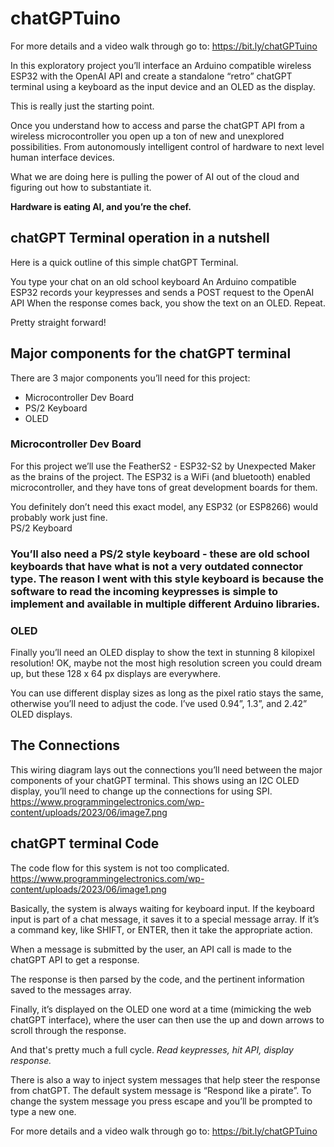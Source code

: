 
# chatGPTuino

For more details and a video walk through go to: https://bit.ly/chatGPTuino

In this exploratory project you’ll interface an Arduino compatible wireless ESP32 with the OpenAI API and create a standalone “retro” chatGPT terminal using a keyboard as the input device and an OLED as the display.

This is really just the starting point.  

Once you understand how to access and parse the chatGPT API from a wireless microcontroller you open up a ton of new and unexplored possibilities. From autonomously intelligent control of hardware to next level human interface devices.  

What we are doing here is pulling the power of AI out of the cloud and figuring out how to substantiate it.

__Hardware is eating AI, and you’re the chef.__

## chatGPT Terminal operation in a nutshell
Here is a quick outline of this simple chatGPT Terminal.

You type your chat on an old school keyboard
An Arduino compatible ESP32 records your keypresses and sends a POST request to the OpenAI API
When the response comes back, you show the text on an OLED.
Repeat.

Pretty straight forward!

## Major components for the chatGPT terminal

There are 3 major components you’ll need for this project:  

* Microcontroller Dev Board
* PS/2 Keyboard
* OLED

### Microcontroller Dev Board

For this project we’ll use the FeatherS2 - ESP32-S2 by Unexpected Maker as the brains of the project.  The ESP32 is a WiFi (and bluetooth) enabled microcontroller, and they have tons of great development boards for them.

You definitely don’t need this exact model, any ESP32 (or ESP8266) would probably work just fine.  
PS/2 Keyboard

### You’ll also need a PS/2 style keyboard - these are old school keyboards that have what is not a very outdated connector type.  The reason I went with this style keyboard is because the software to read the incoming keypresses is simple to implement and available in multiple different Arduino libraries.

### OLED

Finally you’ll need an OLED display to show the text in stunning 8 kilopixel resolution!  OK, maybe not the most high resolution screen you could dream up, but these 128 x 64 px displays are everywhere.

You can use different display sizes as long as the pixel ratio stays the same, otherwise you’ll need to adjust the code.  I’ve used 0.94”, 1.3”, and 2.42” OLED displays.

## The Connections

This wiring diagram lays out the connections you’ll need between the major components of your chatGPT terminal.  This shows using an I2C OLED display, you’ll need to change up the connections for using SPI. 
https://www.programmingelectronics.com/wp-content/uploads/2023/06/image7.png


## chatGPT terminal Code
The code flow for this system is not too complicated.
https://www.programmingelectronics.com/wp-content/uploads/2023/06/image1.png

Basically, the system is always waiting for keyboard input.  If the keyboard input is part of a chat message, it saves it to a special message array.  If it’s a command key, like SHIFT, or ENTER, then it take the appropriate action.

When a message is submitted by the user, an API call is made to the chatGPT API to get a response.

The response is then parsed by the code, and the pertinent information saved to the messages array.

Finally, it’s displayed on the OLED one word at a time (mimicking the web chatGPT interface), where the user can then use the up and down arrows to scroll through the response.

And that's pretty much a full cycle.  _Read keypresses, hit API, display response._

There is also a way to inject system messages that help steer the response from chatGPT.  The default system message is “Respond like a pirate”.  To change the system message you press escape and you’ll be prompted to type a new one.

For more details and a video walk through go to: https://bit.ly/chatGPTuino